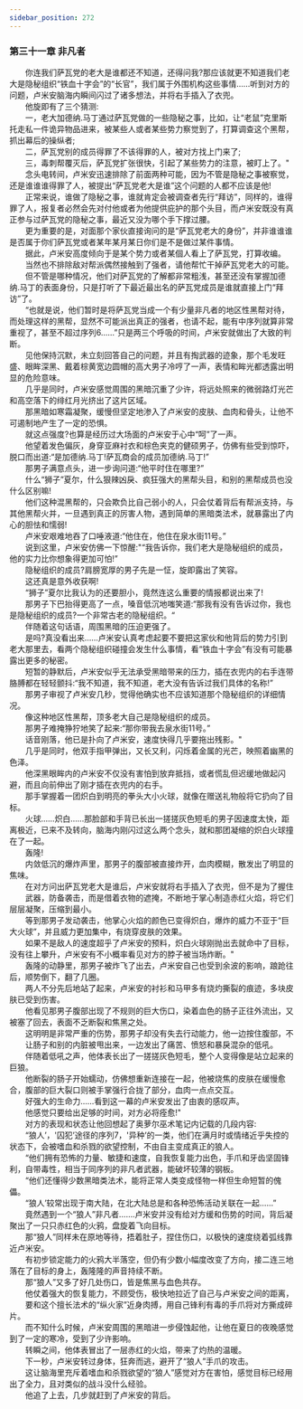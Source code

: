 ```yaml
---
sidebar_position: 272
---
```

### 第三十一章 非凡者  


　　你连我们萨瓦党的老大是谁都还不知道，还得问我?那应该就更不知道我们老大是隐秘组织“铁血十字会”的“长官”，我们属于外围机构这些事情……听到对方的问题，卢米安脑海内瞬间闪过了诸多想法，并将右手插入了衣兜。  
　　他旋即有了三个猜测:  
　　一，老大加德纳.马丁通过萨瓦党做的一些隐秘之事，比如，让“老鼠”克里斯托走私一件诡异物品进来，被某些人或者某些势力察觉到了，打算调查这个黑帮，抓出幕后的操纵者;  
　　二，萨瓦党别的成员得罪了不该得罪的人，被对方找上门来了;  
　　三，毒刺帮覆灭后，萨瓦党扩张很快，引起了某些势力的注意，被盯上了。"  
　　念头电转间，卢米安迅速排除了前面两种可能，因为不管是隐秘之事被察觉，还是谁谁谁得罪了人，被提出“萨瓦党老大是谁”这个问题的人都不应该是他!  
　　正常来说，谁做了隐秘之事，谁就肯定会被调查者先行“拜访”，同样的，谁得罪了人，报复者必然会先对付他或者为他提供庇护的那个头目，而卢米安既没有真正参与过萨瓦党的隐秘之事，最近又没为哪个手下撑过腰。  
　　更为重要的是，对面那个家伙直接询问的是“萨瓦党老大的身份”，并非谁谁谁是否属于你们萨瓦党或者某年某月某日你们是不是做过某件事情。  
　　据此，卢米安高度倾向于是某个势力或者某個人看上了萨瓦党，打算收编。  
　　当然也不排除敌对帮派偶然接触到了强者，请他帮忙干掉萨瓦党老大的可能。  
　　但不管是哪种情况，他们对萨瓦党的了解都非常粗浅，甚至还没有掌握加德纳.马丁的表面身份，只是打听了下最近最出名的萨瓦党成员是谁就直接上门“拜访”了。  
　　“也就是说，他们暂时是将萨瓦党当成一个有少量非凡者的地区性黑帮对待，而处理这样的黑帮，显然不可能派出真正的强者，也请不起，能有中序列就算非常重视了，甚至不超过序列6……”只是两三个呼吸的时间，卢米安就做出了大致的判断。  
　　见他保持沉默，未立刻回答自己的问题，并且有掏武器的迹象，那个毛发旺盛、眼眸深黑、戴着棕黄宽边圆帽的高大男子冷哼了一声，表情和眸光都透露出明显的危险意味。  
　　几乎是同时，卢米安感觉周围的黑暗沉重了少许，将远处照来的微弱路灯光芒和高空落下的绯红月光挤出了这片区域。  
　　那黑暗如寒霜凝聚，缓慢但坚定地渗入了卢米安的皮肤、血肉和骨头，让他不可遏制地产生了一定的恐惧。  
　　就这点强度?也算是经历过大场面的卢米安于心中“呵”了一声。  
　　他望着发色偏灰，身穿亚麻衬衣和棕色夹克的健硕男子，仿佛有些受到惊吓，脱口而出道:“是加德纳.马丁!萨瓦商会的成员加德纳.马丁!”  
　　那男子满意点头，进一步询问道:“他平时住在哪里?”  
　　什么“狮子”夏尔，什么狠辣凶戾、疯狂强大的黑帮头目，和别的黑帮成员也没什么区别嘛!  
　　他们这种混黑帮的，只会欺负比自己弱小的人，只会仗着背后有帮派支持，与其他黑帮火并，一旦遇到真正的厉害人物，遇到简单的黑暗类法术，就暴露出了内心的胆怯和懦弱!  
　　卢米安艰难地吞了口唾液道:“他住在，他住在泉水街11号。”  
　　说到这里，卢米安仿佛一下惊醒:"“我告诉你，我们老大是隐秘组织的成员，他的实力比你想象得更加可怕!”  
　　隐秘组织的成员?肩膀宽厚的男子先是一怔，旋即露出了笑容。  
　　这还真是意外收获啊!  
　　“狮子”夏尔比我认为的还要胆小，竟然连这么重要的情报都说出来了!  
　　那男子下巴抬得更高了一点，嗓音低沉地嗤笑道:“那我有没有告诉过你，我也是隐秘组织的成员?一个非常古老的隐秘组织。“  
　　伴随着这句话语，周围黑暗的压迫更强了。  
　　是吗?真没看出来……卢米安认真考虑起要不要把这家伙和他背后的势力引到老大那里去，看两个隐秘组织碰撞会发生什么事情，看“铁血十字会”有没有可能暴露出更多的秘密。  
　　短暂的静默后，卢米安似乎无法承受黑暗带来的压力，插在衣兜内的右手连带胳膊都在轻轻颤抖:“我不知道，我不知道，老大没有告诉过我们具体的名称!”  
　　那男子审视了卢米安几秒，觉得他确实也不应该知道那个隐秘组织的详细情况。  
　　像这种地区性黑帮，顶多老大自己是隐秘组织的成员。  
　　那男子难掩狰狞地笑了起来:“那你带我去泉水街11号。”  
　　话音刚落，他已是扑向了卢米安，速度快得几乎要拖出残影。"  
　　几乎是同时，他双手指甲弹出，又长又利，闪烁着金属的光芒，映照着幽黑的色泽。  
　　他深黑眼眸内的卢米安不仅没有害怕到放弃抵挡，或者慌乱但迟缓地做起闪避，而且向前伸出了刚才插在衣兜内的右手。  
　　那手掌握着一团炽白到明亮的拳头大小火球，就像在赠送礼物般将它扔向了目标。  
　　火球……炽白……那脸部和手背已长出一搓搓灰色短毛的男子因速度太快，距离极近，已来不及转向，脑海内刚闪过这么两个念头，就和那团凝缩的炽白火球撞在了一起。  
　　轰隆!  
　　内敛低沉的爆炸声里，那男子的腹部被直接炸开，血肉模糊，散发出了明显的焦味。  
　　在对方问出萨瓦党老大是谁后，卢米安就将右手插入了衣兜，但不是为了握住  
　　武器，防备袭击，而是借着衣物的遮掩，不断地于掌心制造赤红火焰，将它们层层凝聚，压缩到最小。  
　　等到那男子发动袭击，他掌心火焰的颜色已变得炽白，爆炸的威力不亚于“巨大火球”，并且威力更加集中，有烧穿皮肤的效果。  
　　如果不是敌人的速度超乎了卢米安的预料，炽白火球刚抛出去就命中了目标，没有往上攀升，卢米安有不小概率看见对方的脖子被当场炸断。"  
　　轰隆的动静里，那男子被炸飞了出去，卢米安自己也受到余波的影响，踉跄往后，顺势倒下，翻了几圈。  
　　两人不分先后地站了起来，卢米安的衬衫和马甲多有烧灼撕裂的痕迹，多块皮肤已受到伤害。  
　　他看见那男子腹部出现了不规则的巨大伤口，染着血色的肠子正往外流出，又被塞了回去，表面不乏断裂和焦黑之处。  
　　这明明是非常严重的伤势，那男子却没有失去行动能力，他一边按住腹部，不  
　　让肠子和别的内脏被甩出来，一边发出了痛苦、愤怒和暴戾混杂的低吼。  
　　伴随着低吼之声，他体表长出了一搓搓灰色短毛，整个人变得像是站立起来的巨狼。  
　　他断裂的肠子开始蠕动，仿佛想重新连接在一起，他被烧焦的皮肤在缓慢愈合，腹部的巨大裂口则被手掌强行合拢了部分，血肉一点点交互。  
　　好强大的生命力……看到这一幕的卢米安发出了由衷的感叹声。  
　　他感觉只要给出足够的时间，对方必将痊愈!"  
　　对方的表现和状态让他回想起了奥萝尔巫术笔记内记载的几段内容:  
　　“狼人’，'囚犯’途径的序列7，'异种’的一类，他们在满月时或情绪近乎失控的状态下，会被嗜血和杀戮的欲望控制，不由自主变成真正的狼人。  
　　“他们拥有恐怖的力量、敏捷和速度，自我恢复能力出色，手爪和牙齿坚固锋利，自带毒性，相当于同序列的非凡者武器，能破坏较薄的钢板。  
　　“他们还懂得少数黑暗类法术，能将正常人类变成怪物一样但生命短暂的傀儡。  
　　“狼人’较常出现于南大陆，在北大陆总是和各种恐怖活动关联在一起……”  
　　竟然遇到一个“狼人”非凡者…….卢米安并没有给对方缓和伤势的时间，背后凝聚出了一只只赤红色的火鸦，盘旋着飞向目标。  
　　那“狼人”同样未在原地等待，捂着肚子，捏住伤口，以极快的速度绕着弧线靠近卢米安。  
　　有初步锁定能力的火鸦大半落空，但仍有少数小幅度改变了方向，接二连三地落在了目标的身上，轰隆隆的声音持续不断。  
　　那“狼人”又多了好几处伤口，皆是焦黑与血色共存。  
　　他仗着强大的恢复能力，不顾受伤，极快地拉近了自己与卢米安之间的距离，  
　　要和这个擅长法术的“纵火家”近身肉搏，用自己锋利有毒的手爪将对方撕成碎片。  
　　而不知什么时候，卢米安周围的黑暗进一步侵蚀起他，让他在夏日的夜晚感觉到了一定的寒冷，受到了少许影响。  
　　转瞬之间，他体表冒出了一层赤红的火焰，带来了灼热的温暖。  
　　下一秒，卢米安转过身体，狂奔而逃，避开了“狼人”手爪的攻击。  
　　这让脑海里充斥着嗜血和杀戮欲望的“狼人”感觉对方在害怕，感觉目标已经用出了全力，且对类似的战斗没什么经验。  
　　他追了上去，几步就赶到了卢米安的背后。  

